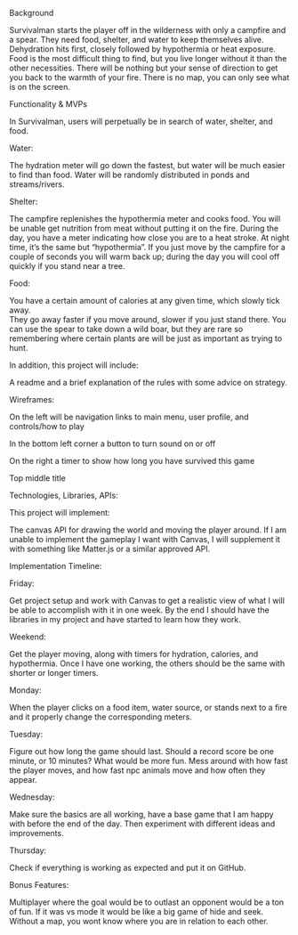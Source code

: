 Background

Survivalman starts the player off in the wilderness with only a campfire and a 
spear. They need food, shelter, and water to keep themselves alive. Dehydration 
hits first, closely followed by hypothermia or heat exposure. Food is the most 
difficult thing to find, but you live longer without it than the other 
necessities. There will be nothing but your sense of direction to get you back 
to the warmth of your fire. There is no map, you can only see what is on the 
screen.

 

Functionality & MVPs

In Survivalman, users will perpetually be in search of water, shelter, and food.

Water:

The hydration meter will go down the fastest, but water will be much easier to 
find than food. Water will be randomly distributed in ponds and streams/rivers.

 

Shelter:

The campfire replenishes the hypothermia meter and cooks food. You will be 
unable get nutrition from meat without putting it on the fire. During the day, 
you have a meter indicating how close you are to a heat stroke. At night time, 
it’s the same but “hypothermia”.  If you just move by the campfire for a couple 
of seconds you will warm back up; during the day you will cool off quickly if 
you stand near a tree.

 

Food:

You have a certain amount of calories at any given time, which slowly tick away.  
They go away faster if you move around, slower if you just stand there. You can 
use the spear to take down a wild boar, but they are rare so remembering where 
certain plants are will be just as important as trying to hunt.

 

In addition, this project will include:

A readme and a brief explanation of the rules with some advice on strategy.

 

 

Wireframes:

On the left will be navigation links to main menu, user profile, 
and controls/how to play

In the bottom left corner a button to turn sound on or off

On the right a timer to show how long you have survived this game

Top middle title

 

Technologies, Libraries, APIs:

This project will implement:

The canvas API for drawing the world and moving the player around. If I am 
unable to implement the gameplay I want with Canvas, I will supplement it with 
something like Matter.js or a similar approved API.

 

Implementation Timeline:

Friday:

Get project setup and work with Canvas to get a realistic view of what I will be 
able to accomplish with it in one week. By the end I should have the libraries 
in my project and have started to learn how they work.

Weekend:

Get the player moving, along with timers for hydration, calories, and 
hypothermia.  Once I have one working, the others should be the same with 
shorter or longer timers.

Monday:

When the player clicks on a food item, water source, or stands next to a fire 
and it properly change the corresponding meters.

Tuesday:

Figure out how long the game should last. Should a record score be one minute, 
or 10 minutes? What would be more fun. Mess around with how fast the player 
moves, and how fast npc animals move and how often they appear.

Wednesday:

Make sure the basics are all working, have a base game that I am happy with 
before the end of the day. Then experiment with different ideas and 
improvements.

Thursday:

Check if everything is working as expected and put it on GitHub.

 

Bonus Features:

Multiplayer where the goal would be to outlast an opponent would be a ton of 
fun. If it was vs mode it would be like a big game of hide and seek. Without a 
map, you wont know where you are in relation to each other.